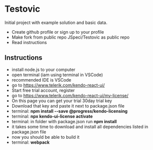 # Testovic
Initial project with example solution and basic data.

* Create github profile or sign up to your profile
* Make fork from public repo JSpeci/Testovic as public repo
* Read instructions

## Instructions

* install node.js to your computer
* open terminal (iam using terminal in VSCode)
* recommended IDE is VSCode
* go to https://www.telerik.com/kendo-react-ui/
* Start free trial account, register
* go to https://www.telerik.com/kendo-react-ui/my-license/
* On this page you can get your trial 30day trial key
* Download that key and paste it next to package.json file
* terminal: **npm install --save @progress/kendo-licensing**
* terminal: **npx kendo-ui-license activate**
* terminal: in folder with package.json run **npm install**
* it takes some time to download and install all dependencies listed in package.json file
* now you should be able to build it
* terminal: **webpack**
